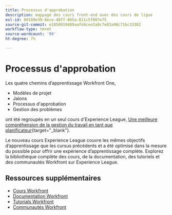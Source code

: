 ```yaml
---
title: Processus d'approbation
description: mappage des cours front-end avec des cours de ligue
exl-id: 80189e39-8ece-48ff-865a-811c5f007e75
source-git-commit: e1850919d89aafd4cee3a0c7e83a98c71bc33382
workflow-type: tm+mt
source-wordcount: '99'
ht-degree: 7%

---
```


# Processus d&#39;approbation

Les quatre chemins d’apprentissage Workfront One,

* Modèles de projet
* Jalons
* Processus d&#39;approbation
* Gestion des problèmes

ont été regroupés en un seul cours d&#39;Experience League, [Une meilleure compréhension de la gestion du travail en tant que planificateur](https://experienceleague.adobe.com/?recommended=Workfront-U-1-2022.3.planners){target="_blank"}.

Le nouveau cours Experience League couvre les mêmes objectifs d’apprentissage que les cursus précédents et a été optimisé dans la mesure du possible pour offrir une expérience d’apprentissage complète.  Explorez la bibliothèque complète des cours, de la documentation, des tutoriels et des communautés Workfront sur Experience League.

## Ressources supplémentaires

* [Cours Workfront](https://experienceleague.adobe.com/?lang=en&amp;Solution=Workfront#courses)
* [Documentation Workfront](https://experienceleague.adobe.com/docs/workfront.html)
* [Tutorials Workfront](https://experienceleague.adobe.com/docs/workfront-learn/tutorials-workfront/home.html)
* [Communautés Workfront](https://experienceleaguecommunities.adobe.com/t5/workfront/ct-p/workfront)
